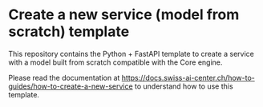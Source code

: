 # Create a new service (model from scratch) template

This repository contains the Python + FastAPI template to create a service with
a model built from scratch compatible with the Core engine.

Please read the documentation at
<https://docs.swiss-ai-center.ch/how-to-guides/how-to-create-a-new-service> to
understand how to use this template.

